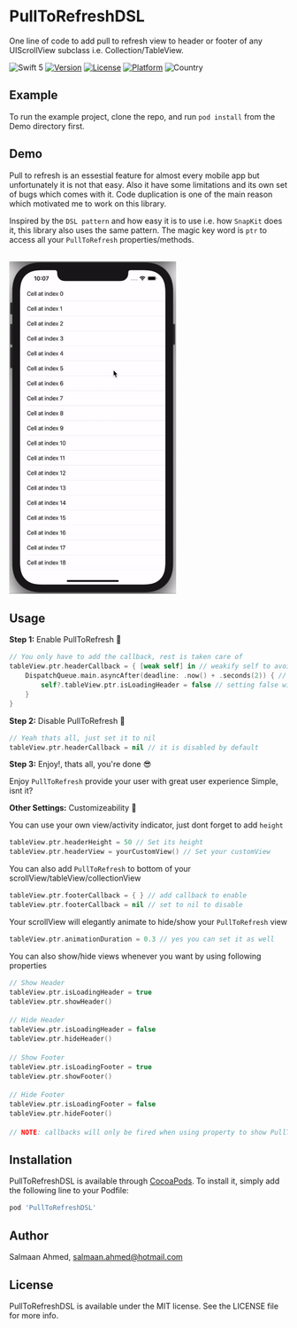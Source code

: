 # PullToRefreshDSL
One line of code to add pull to refresh view to header or footer of any UIScrollView subclass i.e. Collection/TableView.

![Swift 5](https://img.shields.io/badge/Swift-5-orange.svg?style=flat)
[![Version](https://img.shields.io/cocoapods/v/PaginatedTableView.svg?style=flat)](https://cocoapods.org/pods/PullToRefreshDSL)
[![License](https://img.shields.io/cocoapods/l/PaginatedTableView.svg?style=flat)](https://cocoapods.org/pods/PullToRefreshDSL)
[![Platform](https://img.shields.io/cocoapods/p/PaginatedTableView.svg?style=flat)](https://cocoapods.org/pods/PullToRefreshDSL)
![Country](https://img.shields.io/badge/Made%20with%20%E2%9D%A4-pakistan-green.svg)

## Example

To run the example project, clone the repo, and run `pod install` from the Demo directory first.

## Demo

Pull to refresh is an essestial feature for almost every mobile app but unfortunately it is not that easy.
Also it have some limitations and its own set of bugs which comes with it. Code duplication is one of the main reason which motivated me to work on this library.

Inspired by the `DSL pattern` and how easy it is to use i.e. how `SnapKit` does it, this library also uses the same pattern.
The magic key word is `ptr` to access all your `PullToRefresh` properties/methods.

<br>
<img height="600" src="https://github.com/salmaanahmed/PullToRefreshDSL/blob/master/sample.gif?raw=true" />
<br>

## Usage

**Step 1:** Enable PullToRefresh 🚀
```swift
// You only have to add the callback, rest is taken care of
tableView.ptr.headerCallback = { [weak self] in // weakify self to avoid strong reference
    DispatchQueue.main.asyncAfter(deadline: .now() + .seconds(2)) { // your network call
        self?.tableView.ptr.isLoadingHeader = false // setting false will hide the view
    }
}
``` 
  
**Step 2:** Disable PullToRefresh 🤯
```swift
// Yeah thats all, just set it to nil
tableView.ptr.headerCallback = nil // it is disabled by default
```

**Step 3:** Enjoy!, thats all, you're done 😎

Enjoy `PullToRefresh` provide your user with great user experience
Simple, isnt it?

**Other Settings:** Customizeability 🤔

You can use your own view/activity indicator, just dont forget to add `height`
```swift
tableView.ptr.headerHeight = 50 // Set its height
tableView.ptr.headerView = yourCustomView() // Set your customView
```

You can also add `PullToRefresh` to bottom of your scrollView/tableView/collectionView
```swift
tableView.ptr.footerCallback = { } // add callback to enable
tableView.ptr.footerCallback = nil // set to nil to disable
```

Your scrollView will elegantly animate to hide/show your `PullToRefresh` view
```swift
tableView.ptr.animationDuration = 0.3 // yes you can set it as well
```

You can also show/hide views whenever you want by using following properties
```swift
// Show Header
tableView.ptr.isLoadingHeader = true
tableView.ptr.showHeader()

// Hide Header
tableView.ptr.isLoadingHeader = false
tableView.ptr.hideHeader()

// Show Footer
tableView.ptr.isLoadingFooter = true
tableView.ptr.showFooter()

// Hide Footer
tableView.ptr.isLoadingFooter = false
tableView.ptr.hideFooter()

// NOTE: callbacks will only be fired when using property to show PullToRefresh view
```

## Installation

PullToRefreshDSL is available through [CocoaPods](https://cocoapods.org). To install
it, simply add the following line to your Podfile:

```ruby
pod 'PullToRefreshDSL'
```

## Author

Salmaan Ahmed, salmaan.ahmed@hotmail.com

## License

PullToRefreshDSL is available under the MIT license. See the LICENSE file for more info.
